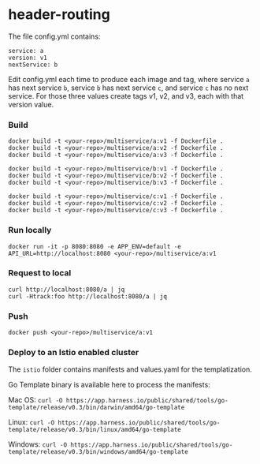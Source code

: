 # header-routing


The file config.yml contains:
```
service: a
version: v1
nextService: b
```

Edit config.yml each time to produce each image and tag, where service `a` has next service `b`, service `b` has next service `c`, and service `c` has no next service. For those three values create tags v1, v2, and v3, each with that version value.

### Build
```
docker build -t <your-repo>/multiservice/a:v1 -f Dockerfile .
docker build -t <your-repo>/multiservice/a:v2 -f Dockerfile .
docker build -t <your-repo>/multiservice/a:v3 -f Dockerfile .

docker build -t <your-repo>/multiservice/b:v1 -f Dockerfile .
docker build -t <your-repo>/multiservice/b:v2 -f Dockerfile .
docker build -t <your-repo>/multiservice/b:v3 -f Dockerfile .

docker build -t <your-repo>/multiservice/c:v1 -f Dockerfile .
docker build -t <your-repo>/multiservice/c:v2 -f Dockerfile .
docker build -t <your-repo>/multiservice/c:v3 -f Dockerfile .
```

### Run locally 
```
docker run -it -p 8080:8080 -e APP_ENV=default -e API_URL=http://localhost:8080 <your-repo>/multiservice/a:v1
```

### Request to local
```
curl http://localhost:8080/a | jq
curl -Htrack:foo http://localhost:8080/a | jq
```

### Push
```
docker push <your-repo>/multiservice/a:v1
```

### Deploy to an Istio enabled cluster
The `istio` folder contains manifests and values.yaml for the templatization.

Go Template binary is available here to process the manifests:

Mac OS: `curl -O https://app.harness.io/public/shared/tools/go-template/release/v0.3/bin/darwin/amd64/go-template`

Linux: `curl -O https://app.harness.io/public/shared/tools/go-template/release/v0.3/bin/linux/amd64/go-template`

Windows: `curl -O https://app.harness.io/public/shared/tools/go-template/release/v0.3/bin/windows/amd64/go-template`
